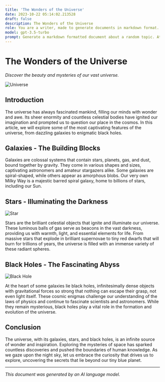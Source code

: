 ```yaml
---
title: 'The Wonders of the Universe'
date: 2023-10-22 05:14:02.213528
draft: false
description: The Wonders of the Universe
role: You are a writer, made to generate documents in markdown format. It is very important that all of the documents you generate are in valid markdown format.
model: gpt-3.5-turbo
prompt: Generate a markdown formatted document about a random topic. At the bottom, include a disclaimer explaining that the document was generated by you. The first line of the document should be the title. Make sure that the entire document is in proper markdown format, using a mix of various tags to make the document visually appealing.
---
```


# The Wonders of the Universe

*Discover the beauty and mysteries of our vast universe.*

![Universe](https://images.unsplash.com/photo-1502740905166-aa9e8d8191b2)

## Introduction

The universe has always fascinated mankind, filling our minds with wonder and awe. Its sheer enormity and countless celestial bodies have ignited our imagination and prompted us to question our place in the cosmos. In this article, we will explore some of the most captivating features of the universe, from dazzling galaxies to enigmatic black holes.

## Galaxies - The Building Blocks

Galaxies are colossal systems that contain stars, planets, gas, and dust, bound together by gravity. They come in various shapes and sizes, captivating astronomers and amateur stargazers alike. Some galaxies are spiral-shaped, while others appear as amorphous blobs. Our very own Milky Way is a majestic barred spiral galaxy, home to billions of stars, including our Sun.

## Stars - Illuminating the Darkness

![Star](https://images.unsplash.com/photo-1560807707-8cc77767d783)

Stars are the brilliant celestial objects that ignite and illuminate our universe. These luminous balls of gas serve as beacons in the vast darkness, providing us with warmth, light, and essential elements for life. From massive stars that explode in brilliant supernovae to tiny red dwarfs that will burn for trillions of years, the universe is filled with an immense variety of these radiant spheres.

## Black Holes - The Fascinating Abyss

![Black Hole](https://images.unsplash.com/photo-1518978006700-2f4f4f201dfe)

At the heart of some galaxies lie black holes, infinitesimally dense objects with gravitational forces so strong that nothing can escape their grasp, not even light itself. These cosmic enigmas challenge our understanding of the laws of physics and continue to fascinate scientists and astronomers. While they remain mysterious, black holes play a vital role in the formation and evolution of the universe.

## Conclusion

The universe, with its galaxies, stars, and black holes, is an infinite source of wonder and inspiration. Exploring the mysteries of space has sparked countless discoveries and pushed the boundaries of human knowledge. As we gaze upon the night sky, let us embrace the curiosity that drives us to explore, uncovering the secrets that lie beyond our tiny blue planet.

---

*This document was generated by an AI language model.*

